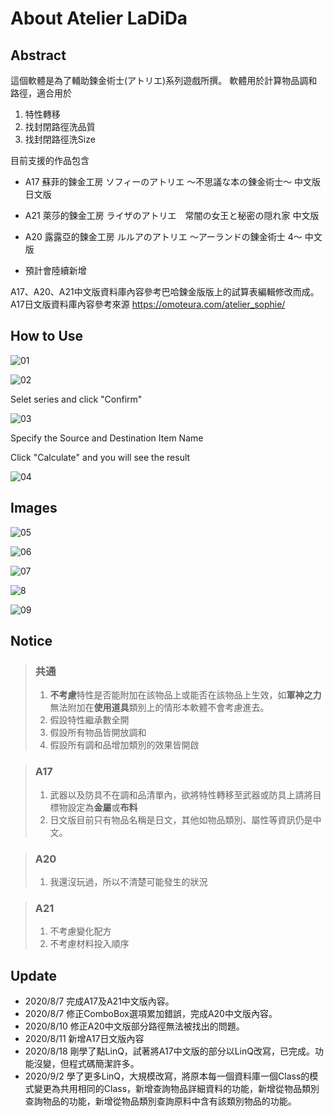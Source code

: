 # About Atelier LaDiDa

## Abstract

這個軟體是為了輔助鍊金術士(アトリエ)系列遊戲所撰。
軟體用於計算物品調和路徑，適合用於

1. 特性轉移
1. 找封閉路徑洗品質
1. 找封閉路徑洗Size

目前支援的作品包含

 * A17 蘇菲的鍊金工房 ソフィーのアトリエ ～不思議な本の錬金術士～ 中文版 日文版
 * A21 萊莎的鍊金工房 ライザのアトリエ　常闇の女王と秘密の隠れ家 中文版
 * A20 露露亞的鍊金工房 ルルアのアトリエ ～アーランドの錬金術士 4～ 中文版

* 預計會陸續新增

A17、A20、A21中文版資料庫內容參考巴哈鍊金版版上的試算表編輯修改而成。
A17日文版資料庫內容參考來源 https://omoteura.com/atelier_sophie/

## How to Use

![01](https://i.imgur.com/2FVOXrI.png)

![02](https://i.imgur.com/kvtJptU.png)

Selet series and click "Confirm"



![03](https://i.imgur.com/K719Jrb.png)

Specify the Source and Destination Item Name

Click "Calculate" and you will see the result

![04](https://i.imgur.com/PD6UQtu.png)

## Images

![05](https://i.imgur.com/wecRX4K.png)

![06](https://i.imgur.com/K1gqHtX.png)

![07](https://i.imgur.com/JgQyBYj.png)

![8](https://i.imgur.com/DX00DYY.png)

![09](https://i.imgur.com/H3T9P0E.png)

## Notice

>### 共通
> 1.    **不考慮**特性是否能附加在該物品上或能否在該物品上生效，如**軍神之力**無法附加在**使用道具**類別上的情形本軟體不會考慮進去。
> 1.    假設特性繼承數全開
> 1.    假設所有物品皆開放調和
> 1.    假設所有調和品增加類別的效果皆開啟

>### A17
>1.    武器以及防具不在調和品清單內，欲將特性轉移至武器或防具上請將目標物設定為**金屬**或**布料**
>2.    日文版目前只有物品名稱是日文，其他如物品類別、屬性等資訊仍是中文。

>### A20
>1.    我還沒玩過，所以不清楚可能發生的狀況

>### A21
>1.    不考慮變化配方
>1.    不考慮材料投入順序

## Update

* 2020/8/7 完成A17及A21中文版內容。
* 2020/8/7 修正ComboBox選項累加錯誤，完成A20中文版內容。
* 2020/8/10 修正A20中文版部分路徑無法被找出的問題。
* 2020/8/11 新增A17日文版內容
* 2020/8/18 剛學了點LinQ，試著將A17中文版的部分以LinQ改寫，已完成。功能沒變，但程式碼簡潔許多。
* 2020/9/2 學了更多LinQ，大規模改寫，將原本每一個資料庫一個Class的模式變更為共用相同的Class，新增查詢物品詳細資料的功能，新增從物品類別查詢物品的功能，新增從物品類別查詢原料中含有該類別物品的功能。